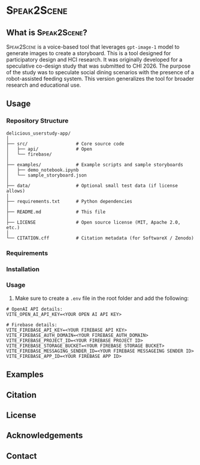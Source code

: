 # <span style="font-variant:small-caps;">Speak2Scene</span>

## What is <span style="font-variant:small-caps;">Speak2Scene</span>?
<span style="font-variant:small-caps;">Speak2Scene</span> is a voice-based tool that leverages `gpt-image-1` model to generate images to create a storyboard. This is a tool designed for participatory design and HCI research. It was originally developed for a speculative co-design study that was submitted to CHI 2026. The purpose of the study was to speculate social dining scenarios with the presence of a robot-assisted feeding system. This version generalizes the tool for broader research and educational use.

## Usage

### Repository Structure
```
delicious_userstudy-app/
│
├── src/                  # Core source code
│   ├── api/              # Open
│   └── firebase/
│
├── examples/             # Example scripts and sample storyboards
│   ├── demo_notebook.ipynb
│   └── sample_storyboard.json
│
├── data/                 # Optional small test data (if license allows)
│
├── requirements.txt      # Python dependencies
│
├── README.md             # This file
│
├── LICENSE               # Open source license (MIT, Apache 2.0, etc.)
│
└── CITATION.cff          # Citation metadata (for SoftwareX / Zenodo)

```

### Requirements

### Installation

### Usage
1. Make sure to create a `.env` file in the root folder and add the following: 
```
# OpenAI API details: 
VITE_OPEN_AI_API_KEY=<YOUR OPEN AI API KEY>

# Firebase details:
VITE_FIREBASE_API_KEY=<YOUR FIREBASE API KEY>
VITE_FIREBASE_AUTH_DOMAIN=<YOUR FIREBASE_AUTH_DOMAIN>
VITE_FIREBASE_PROJECT_ID=<YOUR FIREBASE PROJECT ID>
VITE_FIREBASE_STORAGE_BUCKET=<YOUR FIREBASE STORAGE BUCKET>
VITE_FIREBASE_MESSAGING_SENDER_ID=<YOUR FIREBASE MESSAGEING SENDER ID>
VITE_FIREBASE_APP_ID=<YOUR FIREBASE APP ID>
```

## Examples

## Citation

## License

## Acknowledgements

## Contact
